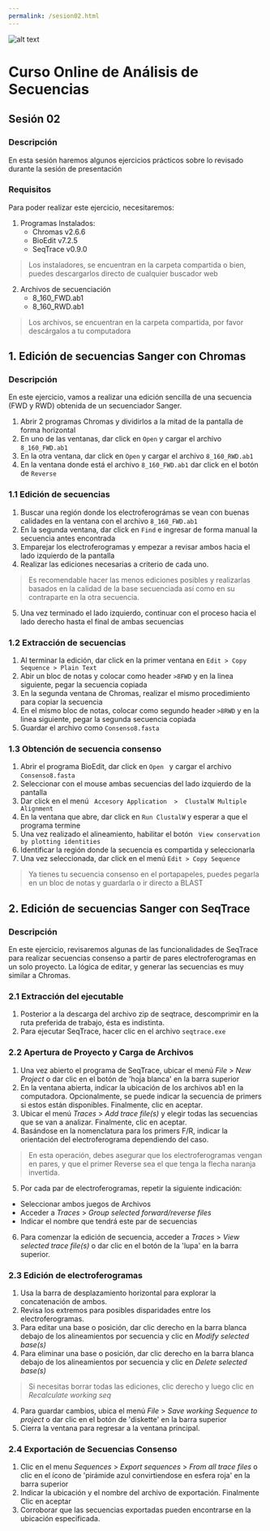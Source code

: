 ```yaml
---
permalink: /sesion02.html
---
```

![alt text](https://solariabiodata.com.mx/images/solaria_banner.png "Soluciones de Siguiente Generación")
# Curso Online de Análisis de Secuencias
## Sesión 02

### Descripción
En esta sesión haremos algunos ejercicios prácticos sobre lo revisado durante la sesión de presentación
### Requisitos

Para poder realizar este ejercicio, necesitaremos:

1. Programas Instalados:
    - Chromas v2.6.6
    - BioEdit v7.2.5
    - SeqTrace v0.9.0
> Los instaladores, se encuentran en la carpeta compartida o bien, puedes descargarlos directo de cualquier buscador web

2. Archivos de secuenciación
    - 8_160_FWD.ab1
    - 8_160_RWD.ab1
> Los archivos, se encuentran en la carpeta compartida, por favor descárgalos a tu computadora

## 1. Edición de secuencias Sanger con Chromas
### Descripción
En este ejercicio, vamos a realizar una edición sencilla de una secuencia (FWD y RWD) obtenida de un secuenciador Sanger.

1. Abrir 2 programas Chromas y dividirlos a la mitad de la pantalla de forma horizontal
2. En uno de las ventanas, dar click en ``Open`` y cargar el archivo ``8_160_FWD.ab1``
3. En la otra ventana, dar click en ``Open`` y cargar el archivo ``8_160_RWD.ab1``
4. En la ventana donde está el archivo ``8_160_FWD.ab1`` dar click en el botón de ``Reverse``

###  1.1 Edición de secuencias

1. Buscar una región donde los electroferográmas se vean con buenas calidades en la ventana con el archivo ``8_160_FWD.ab1``
2. En la segunda ventana, dar click en ``Find`` e ingresar de forma manual la secuencia antes encontrada
3. Emparejar los electroferogramas y empezar a revisar ambos hacia el lado izquierdo de la pantalla
4. Realizar las ediciones necesarias a criterio de cada uno.
> Es recomendable hacer las menos ediciones posibles y realizarlas basados en la calidad de la base secuenciada así como en su contraparte en la otra secuencia.
5. Una vez terminado el lado izquierdo, continuar con el proceso hacia el lado derecho hasta el final de ambas secuencias

###  1.2 Extracción de secuencias

1. Al terminar la edición, dar click en la primer ventana en ``Edit > Copy Sequence > Plain Text``
2. Abir un bloc de notas y colocar como header ``>8FWD`` y en la linea siguiente, pegar la secuencia copiada
3. En la segunda ventana de Chromas, realizar el mismo procedimiento para copiar la secuencia
4. En el mismo bloc de notas, colocar como segundo header ``>8RWD`` y en la linea siguiente, pegar la segunda secuencia copiada
5. Guardar el archivo como  ``Consenso8.fasta ``

###  1.3 Obtención de secuencia consenso

1. Abrir el programa BioEdit, dar click en  ``Open `` y cargar el archivo  ``Consenso8.fasta ``
2. Seleccionar con el mouse ambas secuencias del lado izquierdo de la pantalla
3. Dar click en el menú  `` Accesory Application  >  ClustalW Multiple Alignment``
4. En la ventana que abre, dar click en  `` Run ClustalW `` y esperar a que el programa termine
5. Una vez realizado el alineamiento, habilitar el botón  `` View conservation by plotting identities``
6. Identificar la región donde la secuencia es compartida y seleccionarla
7. Una vez seleccionada, dar click en el menú  ``Edit > Copy Sequence ``
> Ya tienes tu secuencia consenso en el portapapeles, puedes pegarla en un bloc de notas y guardarla o ir directo a BLAST

## 2. Edición de secuencias Sanger con SeqTrace
### Descripción
En este ejercicio, revisaremos algunas de las funcionalidades de SeqTrace para realizar secuencias consenso a partir de pares electroferogramas en un solo proyecto. La lógica de editar, y generar las secuencias es muy similar a Chromas.

### 2.1 Extracción del ejecutable
1. Posterior a la descarga del archivo zip de seqtrace, descomprimir en la ruta preferida de trabajo, ésta es indistinta.
2. Para ejecutar SeqTrace, hacer clic en el archivo ```seqtrace.exe```

### 2.2 Apertura de Proyecto y Carga de Archivos
1. Una vez abierto el programa de SeqTrace, ubicar el menú _File_ > _New Project_ o dar clic en el botón de 'hoja blanca' en la barra superior
2. En la ventana abierta, indicar la ubicación de los archivos ab1 en la computadora. Opcionalmente, se puede indicar la secuencia de primers si estos están disponibles. Finalmente, clic en aceptar.
3. Ubicar el menú _Traces_ > _Add trace file(s)_ y elegir todas las secuencias que se van a analizar. Finalmente, clic en aceptar.
4. Basándose en la nomenclatura para los primers F/R, indicar la orientación del electroferograma dependiendo del caso.
> En esta operación, debes asegurar que los electroferogramas vengan en pares, y que el primer Reverse sea el que tenga la flecha naranja invertida.

5. Por cada par de electroferogramas, repetir la siguiente indicación:
  - Seleccionar ambos juegos de Archivos
  - Acceder a _Traces_ > _Group selected forward/reverse files_
  - Indicar el nombre que tendrá este par de secuencias
6. Para comenzar la edición de secuencia, acceder a _Traces_ > _View selected trace file(s)_ o dar clic en el botón de la 'lupa' en la barra superior.

### 2.3 Edición de electroferogramas
1. Usa la barra de desplazamiento horizontal para explorar la concatenación de ambos.
2. Revisa los extremos para posibles disparidades entre los electroferogramas.
3. Para editar  una base o posición, dar clic derecho en la barra blanca debajo de los alineamientos por secuencia y clic en _Modify selected base(s)_
3. Para eliminar  una base o posición, dar clic derecho en la barra blanca debajo de los alineamientos por secuencia y clic en _Delete selected base(s)_
> Si necesitas borrar todas las ediciones, clic derecho y luego clic en _Recalculate working seq_

4. Para guardar cambios, ubica el menú _File_ > _Save working Sequence to project_ o dar clic en el botón de 'diskette' en la barra superior
5. Cierra la ventana para regresar a la ventana principal.

### 2.4 Exportación de Secuencias Consenso

1. Clic en el menu _Sequences_ > _Export sequences_ > _From all trace files_ o clic en el ícono de 'pirámide azul convirtiendose en esfera roja' en la barra superior
2. Indicar la ubicación y el nombre del archivo de exportación. Finalmente Clic en aceptar
3. Corroborar que las secuencias exportadas pueden encontrarse en la ubicación especificada.
